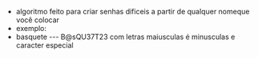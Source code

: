 * algoritmo feito para criar senhas dificeis a partir de qualquer nomeque você colocar
* exemplo:
* basquete --- B@sQU37T23 com letras maiusculas é minusculas e caracter especial

